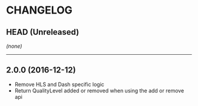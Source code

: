 CHANGELOG
=========

## HEAD (Unreleased)
_(none)_

--------------------

## 2.0.0 (2016-12-12)
 * Remove HLS and Dash specific logic
 * Return QualityLevel added or removed when using the add or remove api


